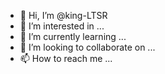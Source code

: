 - 👋 Hi, I’m @king-LTSR
- 👀 I’m interested in ...
- 🌱 I’m currently learning ...
- 💞️ I’m looking to collaborate on ...
- 📫 How to reach me ...

<!---
king-LTSR/king-LTSR is a ✨ special ✨ repository because its `README.md` (this file) appears on your GitHub profile.
You can click the Preview link to take a look at your changes.
--->
